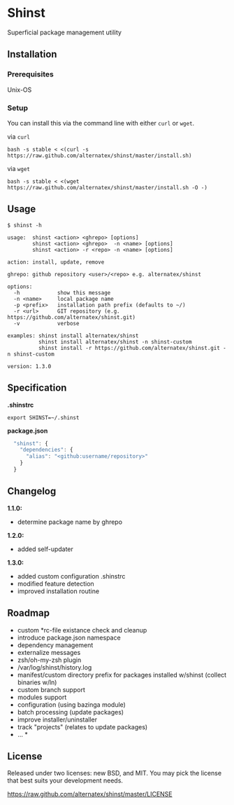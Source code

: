 Shinst
=============

Superficial package management utility

Installation
------------

### Prerequisites

Unix-OS

### Setup

You can install this via the command line with either `curl` or `wget`.

via `curl`

`bash -s stable < <(curl -s https://raw.github.com/alternatex/shinst/master/install.sh)`

via `wget`

`bash -s stable < <(wget https://raw.github.com/alternatex/shinst/master/install.sh -O -)`

Usage
-------------

```shell
$ shinst -h

usage:  shinst <action> <ghrepo> [options]
        shinst <action> <ghrepo>  -n <name> [options]
        shinst <action> -r <repo> -n <name> [options]

action: install, update, remove

ghrepo: github repository <user>/<repo> e.g. alternatex/shinst

options:
  -h            show this message        
  -n <name>     local package name
  -p <prefix>   installation path prefix (defaults to ~/)
  -r <url>      GIT repository (e.g. https://github.com/alternatex/shinst.git)
  -v            verbose

examples: shinst install alternatex/shinst
          shinst install alternatex/shinst -n shinst-custom
          shinst install -r https://github.com/alternatex/shinst.git -n shinst-custom

version: 1.3.0

```

Specification
-------------

**.shinstrc**

```shell
export SHINST=~/.shinst
```

**package.json**

```javascript
  "shinst": {
    "dependencies": {
      "alias": "<github:username/repository>"
    }
  } 
```

Changelog
-------------
**1.1.0:**<br/>
* determine package name by ghrepo

**1.2.0:**<br/>
* added self-updater

**1.3.0:**<br/>
* added custom configuration .shinstrc
* modified feature detection
* improved installation routine

Roadmap
-------------
- custom *rc-file existance check and cleanup
- introduce package.json namespace
- dependency management
- externalize messages
- zsh/oh-my-zsh plugin
- /var/log/shinst/history.log
- manifest/custom directory prefix for packages installed w/shinst (collect binaries w/ln)
- custom branch support
- modules support
- configuration (using bazinga module)
- batch processing (update packages)
- improve installer/uninstaller
- track "projects" (relates to update packages)
- ... *

License
-------------
Released under two licenses: new BSD, and MIT. You may pick the
license that best suits your development needs.

https://raw.github.com/alternatex/shinst/master/LICENSE